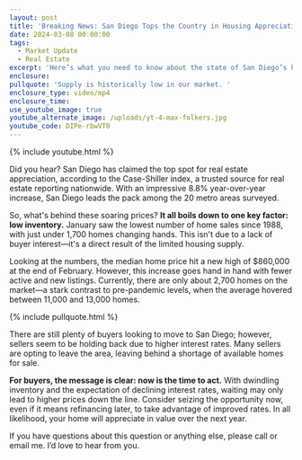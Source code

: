 ```yaml
---
layout: post
title: 'Breaking News: San Diego Tops the Country in Housing Appreciation '
date: 2024-03-08 00:00:00
tags:
  - Market Update
  - Real Estate
excerpt: 'Here’s what you need to know about the state of San Diego’s home values. '
enclosure:
pullquote: 'Supply is historically low in our market. '
enclosure_type: video/mp4
enclosure_time:
use_youtube_image: true
youtube_alternate_image: /uploads/yt-4-max-folkers.jpg
youtube_code: DIPe-rbwVT0
---
```

{% include youtube.html %}

Did you hear? San Diego has claimed the top spot for real estate appreciation, according to the Case-Shiller index, a trusted source for real estate reporting nationwide. With an impressive 8.8% year-over-year increase, San Diego leads the pack among the 20 metro areas surveyed.&nbsp;

So, what's behind these soaring prices? **It all boils down to one key factor: low inventory.** January saw the lowest number of home sales since 1988, with just under 1,700 homes changing hands. This isn't due to a lack of buyer interest—it's a direct result of the limited housing supply.

Looking at the numbers, the median home price hit a new high of $860,000 at the end of February. However, this increase goes hand in hand with fewer active and new listings. Currently, there are only about 2,700 homes on the market—a stark contrast to pre-pandemic levels, when the average hovered between 11,000 and 13,000 homes.

{% include pullquote.html %}

There are still plenty of buyers looking to move to San Diego; however, sellers seem to be holding back due to higher interest rates. Many sellers are opting to leave the area, leaving behind a shortage of available homes for sale.

**For buyers, the message is clear: now is the time to act.** With dwindling inventory and the expectation of declining interest rates, waiting may only lead to higher prices down the line. Consider seizing the opportunity now, even if it means refinancing later, to take advantage of improved rates. In all likelihood, your home will appreciate in value over the next year.

If you have questions about this question or anything else, please call or email me. I’d love to hear from you.<br>